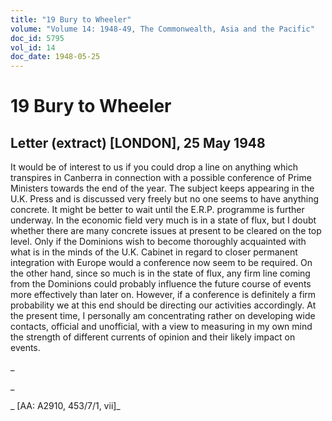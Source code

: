 ```yaml
---
title: "19 Bury to Wheeler"
volume: "Volume 14: 1948-49, The Commonwealth, Asia and the Pacific"
doc_id: 5795
vol_id: 14
doc_date: 1948-05-25
---
```


# 19 Bury to Wheeler

## Letter (extract) [LONDON], 25 May 1948

It would be of interest to us if you could drop a line on anything which transpires in Canberra in connection with a possible conference of Prime Ministers towards the end of the year. The subject keeps appearing in the U.K. Press and is discussed very freely but no one seems to have anything concrete. It might be better to wait until the E.R.P. programme is further underway. In the economic field very much is in a state of flux, but I doubt whether there are many concrete issues at present to be cleared on the top level. Only if the Dominions wish to become thoroughly acquainted with what is in the minds of the U.K. Cabinet in regard to closer permanent integration with Europe would a conference now seem to be required. On the other hand, since so much is in the state of flux, any firm line coming from the Dominions could probably influence the future course of events more effectively than later on. However, if a conference is definitely a firm probability we at this end should be directing our activities accordingly. At the present time, I personally am concentrating rather on developing wide contacts, official and unofficial, with a view to measuring in my own mind the strength of different currents of opinion and their likely impact on events.

_

_

_ [AA: A2910, 453/7/1, vii]_
